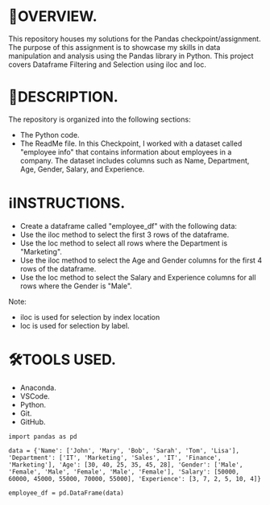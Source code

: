 # 🎯OVERVIEW.
This repository houses my solutions for the Pandas checkpoint/assignment. The purpose of this assignment is to showcase my skills in data manipulation and analysis using the Pandas library in Python. This project covers Dataframe Filtering and Selection using iloc and loc.

# 📢DESCRIPTION.
The repository is organized into the following sections:
- The Python code.
- The ReadMe file.
In this Checkpoint, I worked with a dataset called "employee info" that contains information about employees in a company. The dataset includes columns such as Name, Department, Age, Gender, Salary, and Experience.

# ℹ️INSTRUCTIONS.
- Create a dataframe called "employee_df" with the following data:
- Use the iloc method to select the first 3 rows of the dataframe.
- Use the loc method to select all rows where the Department is "Marketing".
- Use the iloc method to select the Age and Gender columns for the first 4 rows of the dataframe.
- Use the loc method to select the Salary and Experience columns for all rows where the Gender is "Male".

Note:
- iloc is used for selection by index location
- loc is used for selection by label.

# 🛠️TOOLS USED.
- Anaconda.
- VSCode.
- Python.
- Git.
- GitHub.

```
import pandas as pd

data = {'Name': ['John', 'Mary', 'Bob', 'Sarah', 'Tom', 'Lisa'], 'Department': ['IT', 'Marketing', 'Sales', 'IT', 'Finance', 'Marketing'], 'Age': [30, 40, 25, 35, 45, 28], 'Gender': ['Male', 'Female', 'Male', 'Female', 'Male', 'Female'], 'Salary': [50000, 60000, 45000, 55000, 70000, 55000], 'Experience': [3, 7, 2, 5, 10, 4]}

employee_df = pd.DataFrame(data)
```
